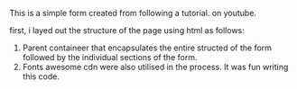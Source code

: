 This is a simple form created from following a tutorial. on youtube.

first, i layed out the structure of the page using html as follows:

1. Parent containeer that encapsulates  the entire structed of the form followed by the individual sections of the form.
2. Fonts awesome cdn were also utilised in the process. It was fun writing this code.

